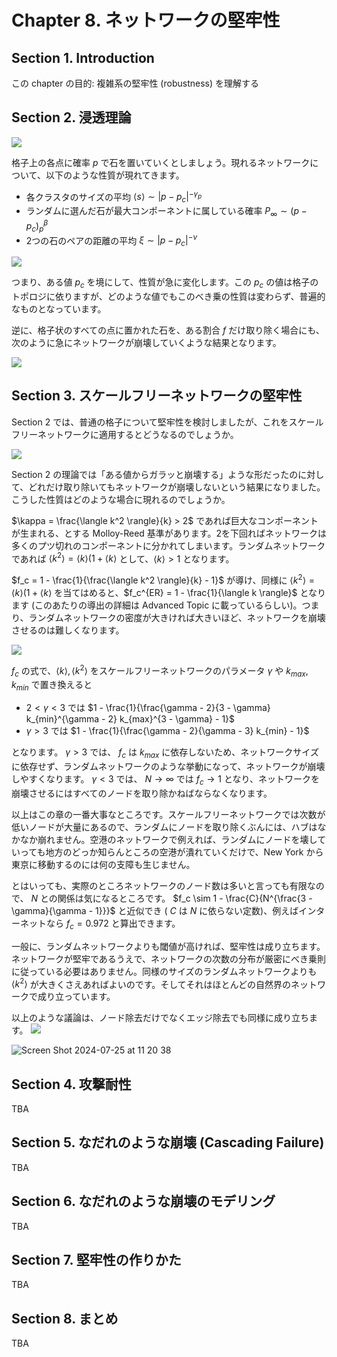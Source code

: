 # Chapter 8. ネットワークの堅牢性

## Section 1. Introduction

この chapter の目的: 複雑系の堅牢性 (robustness) を理解する

## Section 2. 浸透理論

![](http://networksciencebook.com/images/ch-08/figure-8-3.jpg)

格子上の各点に確率 $p$ で石を置いていくとしましょう。現れるネットワークについて、以下のような性質が現れてきます。

* 各クラスタのサイズの平均 $\langle s \rangle \sim |p - p_c| ^ {-\gamma_p}$
* ランダムに選んだ石が最大コンポーネントに属している確率 $P_\infty \sim (p - p_c) ^ \beta_p$
* 2つの石のペアの距離の平均 $\xi \sim |p - p_c| ^ {-\nu}$

![](http://networksciencebook.com/images/ch-08/figure-8-4.jpg)

つまり、ある値 $p_c$ を境にして、性質が急に変化します。この $p_c$ の値は格子のトポロジに依りますが、どのような値でもこのべき乗の性質は変わらず、普遍的なものとなっています。

逆に、格子状のすべての点に置かれた石を、ある割合 $f$ だけ取り除く場合にも、次のように急にネットワークが崩壊していくような結果となります。

![](http://networksciencebook.com/images/ch-08/figure-8-5.jpg)

## Section 3. スケールフリーネットワークの堅牢性

Section 2 では、普通の格子について堅牢性を検討しましたが、これをスケールフリーネットワークに適用するとどうなるのでしょうか。

![](http://networksciencebook.com/images/ch-08/figure-8-7.jpg)

Section 2 の理論では「ある値からガラッと崩壊する」ような形だったのに対して、どれだけ取り除いてもネットワークが崩壊しないという結果になりました。
こうした性質はどのような場合に現れるのでしょうか。

$\kappa = \frac{\langle k^2 \rangle}{k} > 2$ であれば巨大なコンポーネントが生まれる、とする  Molloy-Reed  基準があります。2を下回ればネットワークは多くのプツ切れのコンポーネントに分かれてしまいます。ランダムネットワークであれば $\langle k^2 \rangle = \langle k \rangle (1 + \langle k \rangle$ として、$\langle k \rangle > 1$ となります。

$f_c = 1 - \frac{1}{\frac{\langle k^2 \rangle}{k} - 1}$ が導け、同様に $\langle k^2 \rangle = \langle k \rangle (1 + \langle k \rangle$ を当てはめると、$f_c^{ER} = 1 - \frac{1}{\langle k \rangle}$ となります (このあたりの導出の詳細は Advanced Topic に載っているらしい)。つまり、ランダムネットワークの密度が大きければ大きいほど、ネットワークを崩壊させるのは難しくなります。

![](http://networksciencebook.com/images/ch-08/figure-8-9.jpg)

$f_c$ の式で、$\langle k \rangle, \langle k^2 \rangle$ をスケールフリーネットワークのパラメータ $\gamma$ や $k_{max}, k_{min}$ で置き換えると

* $2 < \gamma < 3$ では $1 - \frac{1}{\frac{\gamma - 2}{3 - \gamma} k_{min}^{\gamma - 2} k_{max}^{3 - \gamma} - 1}$
* $\gamma > 3$ では $1 - \frac{1}{\frac{\gamma - 2}{\gamma - 3} k_{min} - 1}$

となります。 $\gamma > 3$ では、 $f_c$ は $k_{max}$ に依存しないため、ネットワークサイズに依存せず、ランダムネットワークのような挙動になって、ネットワークが崩壊しやすくなります。 $\gamma < 3$ では、 $N \to \infty$ では $f_c \to 1$ となり、ネットワークを崩壊させるにはすべてのノードを取り除かねばならなくなります。

以上はこの章の一番大事なところです。スケールフリーネットワークでは次数が低いノードが大量にあるので、ランダムにノードを取り除くぶんには、ハブはなかなか崩れません。空港のネットワークで例えれば、ランダムにノードを壊していっても地方のどっか知らんところの空港が潰れていくだけで、New York から東京に移動するのには何の支障も生じません。

とはいっても、実際のところネットワークのノード数は多いと言っても有限なので、 $N$ との関係は気になるところです。 $f_c \sim 1 - \frac{C}{N^{\frac{3 - \gamma}{\gamma - 1}}}$ と近似でき ( $C$ は $N$ に依らない定数)、例えばインターネットなら $f_c = 0.972$ と算出できます。

一般に、ランダムネットワークよりも閾値が高ければ、堅牢性は成り立ちます。ネットワークが堅牢であるうえで、ネットワークの次数の分布が厳密にべき乗則に従っている必要はありません。同様のサイズのランダムネットワークよりも $\langle k^2 \rangle$ が大きくさえあればよいのです。そしてそれはほとんどの自然界のネットワークで成り立っています。

以上のような議論は、ノード除去だけでなくエッジ除去でも同様に成り立ちます。
![](http://networksciencebook.com/images/ch-08/figure-8-10.jpg)

![Screen Shot 2024-07-25 at 11 20 38](https://github.com/user-attachments/assets/3773cc07-a32e-4c8f-b981-6cc67e7bdd6d)

## Section 4. 攻撃耐性

TBA

## Section 5. なだれのような崩壊 (Cascading Failure)

TBA

## Section 6. なだれのような崩壊のモデリング

TBA

## Section 7. 堅牢性の作りかた

TBA

## Section 8. まとめ

TBA
